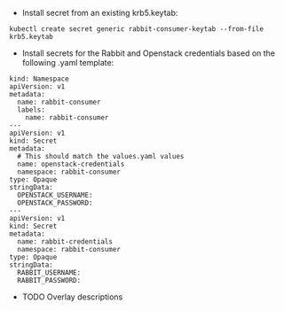 - Install secret from an existing krb5.keytab:

`kubectl create secret generic rabbit-consumer-keytab --from-file krb5.keytab`

- Install secrets for the Rabbit and Openstack credentials
  based on the following .yaml template:

```
kind: Namespace
apiVersion: v1
metadata:
  name: rabbit-consumer
  labels:
    name: rabbit-consumer
---
apiVersion: v1
kind: Secret
metadata:
  # This should match the values.yaml values
  name: openstack-credentials
  namespace: rabbit-consumer  
type: Opaque
stringData:
  OPENSTACK_USERNAME:
  OPENSTACK_PASSWORD:
---
apiVersion: v1
kind: Secret
metadata:
  name: rabbit-credentials
  namespace: rabbit-consumer
type: Opaque
stringData:
  RABBIT_USERNAME:
  RABBIT_PASSWORD:
```

- TODO Overlay descriptions
